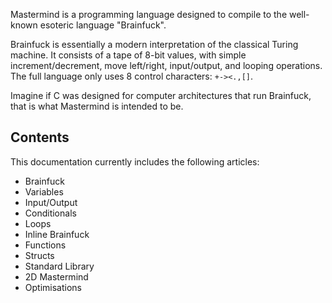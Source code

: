 Mastermind is a programming language designed to compile to the well-known esoteric language "Brainfuck".

Brainfuck is essentially a modern interpretation of the classical Turing machine. It consists of a tape of 8-bit values, with simple increment/decrement, move left/right, input/output, and looping operations. The full language only uses 8 control characters: `+-><.,[]`.

Imagine if C was designed for computer architectures that run Brainfuck, that is what Mastermind is intended to be.

## Contents

This documentation currently includes the following articles:

- Brainfuck
- Variables
- Input/Output
- Conditionals
- Loops
- Inline Brainfuck
- Functions
- Structs
- Standard Library
- 2D Mastermind
- Optimisations
